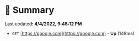 # 📖 Summary
Last updated: **4/4/2022, 9:48:12 PM**

- `GET` [https://google.com](https://google.com) - **Up** (148ms)
